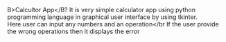 B>Calcultor App</B?
It is very simple calculator app using python programming language in graphical user interface by using tkinter.<br>Here user can input any numbers and  an operation</br
If the user provide the wrong  operations then it displays the error 
